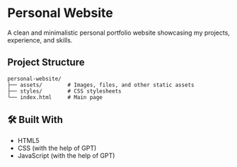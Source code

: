 # Personal Website

A clean and minimalistic personal portfolio website showcasing my projects, experience, and skills.

## Project Structure

```
personal-website/
├── assets/        # Images, files, and other static assets
├── styles/        # CSS stylesheets
└── index.html     # Main page
```

## 🛠️ Built With

- HTML5
- CSS (with the help of GPT)
- JavaScript (with the help of GPT)
